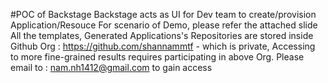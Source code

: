 #POC of Backstage
Backstage acts as UI for Dev team to create/provision Application/Resouce
For scenario of Demo, please refer the attached slide
All the templates, Generated Applications's Repositories are stored inside Github Org : https://github.com/shannammtf  - which is private,
Accessing to more fine-grained results requires participating in above Org. Please email to : nam.nh1412@gmail.com to gain access  
